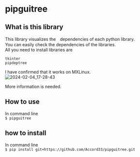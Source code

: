 # pipguitree
## What is this library
This library visualizes the　dependencies of each python library.<br>
You can easily check the dependencies of the libraries.<br>
All you need to install libraries are
```
tkinter
pipdeptree
```
I have confirmed that it works on MXLinux.<br>
![2024-02-04_17-28-43](https://github.com/Accord33/pipguitree/assets/83445687/d95c1b5d-b5ab-4b0a-9be5-bdd6aa120913)

More information is needed.<br>

## How to use
In command line<br>
```$ pipguitree```

## how to install
In command line<br>
```$ pip install git+https://github.com/Accord33/pipguitree.git```
